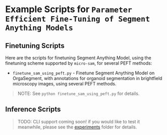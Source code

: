 # Example Scripts for `Parameter Efficient Fine-Tuning of Segment Anything Models`

## Finetuning Scripts

Here are the scripts for finetuning Segment Anything Model, using the finetuning scheme supported by `micro-sam`, for several PEFT methods:
- `finetune_sam_using_peft.py` - Finetune Segment Anything Model on OrgaSegment, with annotations for organoid segmentation in brightfield microscopy images, using several PEFT methods.

> NOTE: See `python finetune_sam_using_peft.py` for details.

## Inference Scripts

> TODO: CLI support coming soon! if you would like to test it meanwhile, please see the [experiments](../experiments/evaluation) folder for details.
